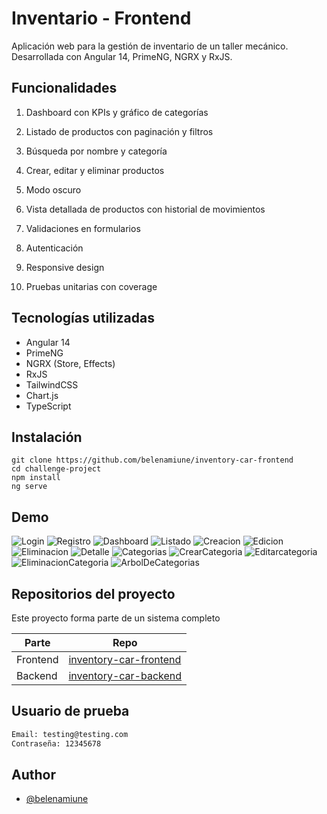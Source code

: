 # Inventario - Frontend

Aplicación web para la gestión de inventario de un taller mecánico. Desarrollada con Angular 14, PrimeNG, NGRX y RxJS.

## Funcionalidades

1. Dashboard con KPIs y gráfico de categorías

2. Listado de productos con paginación y filtros

3. Búsqueda por nombre y categoría

4. Crear, editar y eliminar productos

5. Modo oscuro

6. Vista detallada de productos con historial de movimientos

7. Validaciones en formularios

8. Autenticación

9. Responsive design

10. Pruebas unitarias con coverage

## Tecnologías utilizadas

- Angular 14
- PrimeNG
- NGRX (Store, Effects)
- RxJS
- TailwindCSS
- Chart.js
- TypeScript

## Instalación

```
git clone https://github.com/belenamiune/inventory-car-frontend
cd challenge-project
npm install
ng serve
```

## Demo

![Login](imagenes/login.png)
![Registro](imagenes/registro.png)
![Dashboard](imagenes/dashboard.png)
![Listado](imagenes/listado.png)
![Creacion](imagenes/creacion.png)
![Edicion](imagenes/edicion.png)
![Eliminacion](imagenes/eliminacion.png)
![Detalle](imagenes/detalle.png)
![Categorias](imagenes/categorias.png)
![CrearCategoria](imagenes/crearcategoria.png)
![Editarcategoria](imagenes/edicioncategoria.png)
![EliminacionCategoria](imagenes/eliminacioncategoria.png)
![ArbolDeCategorias](imagenes/arbol.png)
## Repositorios del proyecto

Este proyecto forma parte de un sistema completo

| Parte    | Repo                                                                            |
| -------- | ------------------------------------------------------------------------------- |
| Frontend | [inventory-car-frontend](https://github.com/belenamiune/inventory-car-frontend) |
| Backend  | [inventory-car-backend](https://github.com/belenamiune/inventory-car-backend)   |

## Usuario de prueba

```bash
Email: testing@testing.com
Contraseña: 12345678
```

## Author

- [@belenamiune](https://github.com/belenamiune)
